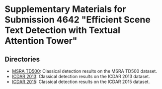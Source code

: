 # Supplementary Materials for Submission 4642 "Efficient Scene Text Detection with Textual Attention Tower"

## Directories

- [MSRA TD500][ms]: Classical detection results on the MSRA TD500 dataset.
- [ICDAR 2013][r13]: Classical detection results on the ICDAR 2013 dataset.
- [ICDAR 2015][r15]: Classical detection results on the ICDAR 2015 dataset.

[ms]:  https://github.com/etpvaccess/IJCAI-2019-TAT/tree/master/MSRA-TD500
[r13]: https://github.com/etpvaccess/IJCAI-2019-TAT/tree/master/ICDAR2013
[r15]: https://github.com/etpvaccess/IJCAI-2019-TAT/tree/master/ICDAR2015
